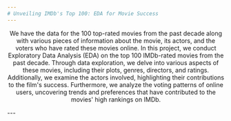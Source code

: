 ```yaml
---
# Unveiling IMDb's Top 100: EDA for Movie Success
---
```

<p align="center"> We have the data for the 100 top-rated movies from the past decade along with various pieces of information about the movie, its actors, and the voters who have rated these movies online.
In this project, we conduct Exploratory Data Analysis (EDA) on the top 100 IMDb-rated movies from the past decade. Through data exploration, we delve into various aspects of these movies, including their plots, genres, directors, and ratings. Additionally, we examine the actors involved, highlighting their contributions to the film's success. Furthermore, we analyze the voting patterns of online users, uncovering trends and preferences that have contributed to the movies' high rankings on IMDb. </p>
---

